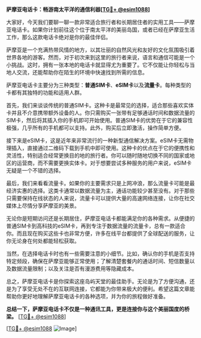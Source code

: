 **萨摩亚电话卡：畅游南太平洋的通信利器[[TG💪+ @esim1088](https://t.me/s/esim1088)]**

大家好，今天我们要聊一聊一款非常适合旅行者和长期居住者的实用工具——萨摩亚电话卡。如果你计划前往这个位于南太平洋的美丽岛国，或者已经在萨摩亚生活工作，那么这款电话卡绝对是你的最佳伴侣。

萨摩亚是一个充满热带风情的地方，以其壮丽的自然风光和友好的文化氛围吸引着世界各地的游客。然而，对于初次来到这里的旅行者来说，语言和通信可能是一个小挑战。这时，拥有一张本地的电话卡就显得尤为重要了。它不仅能让你轻松与当地人交流，还能帮助你在陌生的环境中快速找到所需的信息。

萨摩亚电话卡主要分为三种类型：**普通SIM卡**、**eSIM卡**以及**流量卡**。每种类型的卡都有其独特的功能和适用人群。

首先，我们来谈谈传统的普通SIM卡。这种卡是最常见的选择，适合那些喜欢实体卡并且不介意携带额外设备的人。你只需购买一张带有足够通话时间和数据流量的SIM卡，然后将其插入你的手机即可开始使用。普通SIM卡的优势在于它的兼容性极强，几乎所有的手机都可以支持。此外，购买后立即激活，操作简单方便。

接下来是eSIM卡，这是近年来非常流行的一种新型通信解决方案。eSIM卡无需物理插入，直接通过二维码下载到手机中即可使用。这种卡的优点在于它的便携性和灵活性，特别适合经常更换目的地的旅行者。你可以随时随地切换不同的国家或地区的运营商，而不需要更换实体卡。对于想要尝试多种服务的用户来说，eSIM卡无疑是一个不错的选择。

最后，我们来看看流量卡。如果你的主要需求只是上网冲浪，那么流量卡可能是最经济实惠的选择。这类卡通常以数据流量为主，通话功能较少甚至没有。对于那些只需要保持在线状态的人来说，流量卡可以提供大量的高速网络连接，让你在社交媒体上尽情分享萨摩亚的美景。

无论你是短期访问还是长期居住，萨摩亚电话卡都能满足你的各种需求。从便捷的普通SIM卡到高科技的eSIM卡，再到专注于数据流量的流量卡，总有一款适合你。而且现在购买这些卡也非常方便，许多在线平台都提供了全球配送的服务，让你无论身在何处都能轻松获取。

当然，在选择电话卡时也有一些需要注意的小细节。比如，确认你的手机是否支持特定频段，确保在萨摩亚能够正常使用；了解清楚套餐内的通话时间、短信数量以及数据流量限制；以及关注是否有漫游费用等隐藏成本。

总之，萨摩亚电话卡是你探索这座岛屿天堂的最佳助手。无论是为了方便沟通，还是为了享受无处不在的互联网连接，它都能为你带来极大的便利。希望这篇文章能帮助你更好地理解萨摩亚电话卡的各种选项，并为你的旅程做好准备。

**总结一下，萨摩亚电话卡不仅是一种通讯工具，更是连接你与这个美丽国度的桥梁。** [[TG💪+ @esim1088](https://t.me/s/esim1088)]

[[TG💪+ @esim1088](https://t.me/s/esim1088) ![Image](https://i.postimg.cc/4NQfJmqS/Snipaste-2025-05-13-00-14-12.png)]